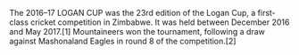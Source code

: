 The 2016–17 LOGAN CUP was the 23rd edition of the Logan Cup, a first-class cricket competition in Zimbabwe. It was held between December 2016 and May 2017.[1] Mountaineers won the tournament, following a draw against Mashonaland Eagles in round 8 of the competition.[2]
